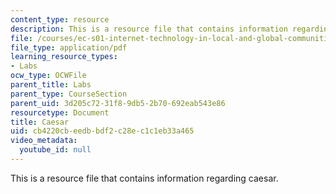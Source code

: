 ```yaml
---
content_type: resource
description: This is a resource file that contains information regarding caesar.
file: /courses/ec-s01-internet-technology-in-local-and-global-communities-spring-2005-summer-2005/cb4220cbeedbbdf2c28ec1c1eb33a465_MITEC_S01S05_caesar.pdf
file_type: application/pdf
learning_resource_types:
- Labs
ocw_type: OCWFile
parent_title: Labs
parent_type: CourseSection
parent_uid: 3d205c72-31f8-9db5-2b70-692eab543e86
resourcetype: Document
title: Caesar
uid: cb4220cb-eedb-bdf2-c28e-c1c1eb33a465
video_metadata:
  youtube_id: null
---
```

This is a resource file that contains information regarding caesar.

